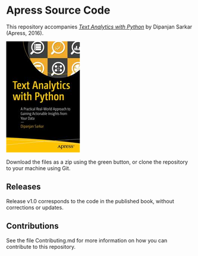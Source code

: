 # Apress Source Code

This repository accompanies [*Text Analytics with Python*](http://www.apress.com/9781484223871) by Dipanjan Sarkar (Apress, 2016).

![Cover image](9781484223871.jpg)

Download the files as a zip using the green button, or clone the repository to your machine using Git.

## Releases

Release v1.0 corresponds to the code in the published book, without corrections or updates.

## Contributions

See the file Contributing.md for more information on how you can contribute to this repository.
